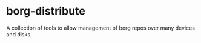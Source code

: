 # borg-distribute
A collection of tools to allow management of borg repos over many devices and disks.
